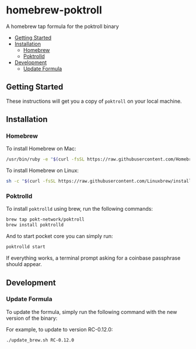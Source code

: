 # homebrew-poktroll <!-- omit in toc -->

A homebrew tap formula for the poktroll binary

- [Getting Started](#getting-started)
- [Installation](#installation)
  - [Homebrew](#homebrew)
  - [Poktrolld](#poktrolld)
- [Development](#development)
  - [Update Formula](#update-formula)

## Getting Started

These instructions will get you a copy of `poktroll` on your local machine.

## Installation

### Homebrew

To install Homebrew on Mac:

```bash
/usr/bin/ruby -e "$(curl -fsSL https://raw.githubusercontent.com/Homebrew/install/master/install)"
```

To install Homebrew on Linux:

```bash
sh -c "$(curl -fsSL https://raw.githubusercontent.com/Linuxbrew/install/master/install.sh)"
```

### Poktrolld

To install `poktrolld` using brew, run the following commands:

```bash
brew tap pokt-network/poktroll
brew install poktrolld
```

And to start pocket core you can simply run:

```bash
poktrolld start
```

If everything works, a terminal prompt asking for a coinbase passphrase should appear.

## Development

### Update Formula

To update the formula, simply run the following command with the new version of the binary:

For example, to update to version RC-0.12.0:

```bash
./update_brew.sh RC-0.12.0
```
